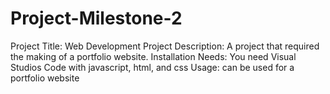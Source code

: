 # Project-Milestone-2
Project Title: Web Development 
Project Description: A project that required the making of a portfolio website.
Installation Needs: You need Visual Studios Code with javascript, html, and css Usage: can be used for a portfolio website
